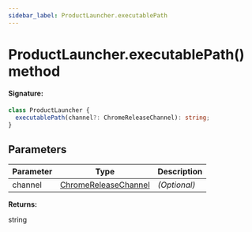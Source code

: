 ```yaml
---
sidebar_label: ProductLauncher.executablePath
---
```


# ProductLauncher.executablePath() method

#### Signature:

```typescript
class ProductLauncher {
  executablePath(channel?: ChromeReleaseChannel): string;
}
```

## Parameters

| Parameter | Type                                                        | Description       |
| --------- | ----------------------------------------------------------- | ----------------- |
| channel   | [ChromeReleaseChannel](./puppeteer.chromereleasechannel.md) | <i>(Optional)</i> |

**Returns:**

string
